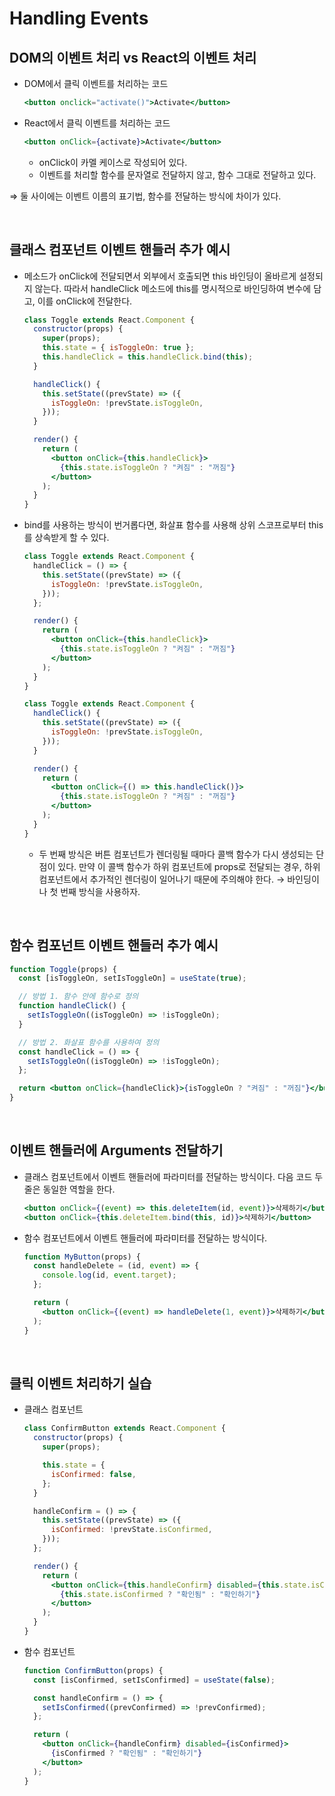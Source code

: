 # Handling Events

## DOM의 이벤트 처리 vs React의 이벤트 처리

- DOM에서 클릭 이벤트를 처리하는 코드
  ```jsx
  <button onclick="activate()">Activate</button>
  ```
- React에서 클릭 이벤트를 처리하는 코드
  ```jsx
  <button onClick={activate}>Activate</button>
  ```
  - onClick이 카멜 케이스로 작성되어 있다.
  - 이벤트를 처리할 함수를 문자열로 전달하지 않고, 함수 그대로 전달하고 있다.

⇒ 둘 사이에는 이벤트 이름의 표기법, 함수를 전달하는 방식에 차이가 있다.

<br/>

## 클래스 컴포넌트 이벤트 핸들러 추가 예시

- 메소드가 onClick에 전달되면서 외부에서 호출되면 this 바인딩이 올바르게 설정되지 않는다. 따라서 handleClick 메소드에 this를 명시적으로 바인딩하여 변수에 담고, 이를 onClick에 전달한다.
  ```jsx
  class Toggle extends React.Component {
    constructor(props) {
      super(props);
      this.state = { isToggleOn: true };
      this.handleClick = this.handleClick.bind(this);
    }

    handleClick() {
      this.setState((prevState) => ({
        isToggleOn: !prevState.isToggleOn,
      }));
    }

    render() {
      return (
        <button onClick={this.handleClick}>
          {this.state.isToggleOn ? "켜짐" : "꺼짐"}
        </button>
      );
    }
  }
  ```
- bind를 사용하는 방식이 번거롭다면, 화살표 함수를 사용해 상위 스코프로부터 this를 상속받게 할 수 있다.
  ```jsx
  class Toggle extends React.Component {
    handleClick = () => {
      this.setState((prevState) => ({
        isToggleOn: !prevState.isToggleOn,
      }));
    };

    render() {
      return (
        <button onClick={this.handleClick}>
          {this.state.isToggleOn ? "켜짐" : "꺼짐"}
        </button>
      );
    }
  }
  ```
  ```jsx
  class Toggle extends React.Component {
    handleClick() {
      this.setState((prevState) => ({
        isToggleOn: !prevState.isToggleOn,
      }));
    }

    render() {
      return (
        <button onClick={() => this.handleClick()}>
          {this.state.isToggleOn ? "켜짐" : "꺼짐"}
        </button>
      );
    }
  }
  ```
  - 두 번째 방식은 버튼 컴포넌트가 렌더링될 때마다 콜백 함수가 다시 생성되는 단점이 있다. 만약 이 콜백 함수가 하위 컴포넌트에 props로 전달되는 경우, 하위 컴포넌트에서 추가적인 렌더링이 일어나기 때문에 주의해야 한다. → 바인딩이나 첫 번째 방식을 사용하자.

<br/>

## 함수 컴포넌트 이벤트 핸들러 추가 예시

```jsx
function Toggle(props) {
  const [isToggleOn, setIsToggleOn] = useState(true);

  // 방법 1. 함수 안에 함수로 정의
  function handleClick() {
    setIsToggleOn((isToggleOn) => !isToggleOn);
  }

  // 방법 2. 화살표 함수를 사용하여 정의
  const handleClick = () => {
    setIsToggleOn((isToggleOn) => !isToggleOn);
  };

  return <button onClick={handleClick}>{isToggleOn ? "켜짐" : "꺼짐"}</button>;
}
```

<br/>

## 이벤트 핸들러에 Arguments 전달하기

- 클래스 컴포넌트에서 이벤트 핸들러에 파라미터를 전달하는 방식이다.
  다음 코드 두 줄은 동일한 역할을 한다.
  ```jsx
  <button onClick={(event) => this.deleteItem(id, event)}>삭제하기</button>
  <button onClick={this.deleteItem.bind(this, id)}>삭제하기</button>
  ```
- 함수 컴포넌트에서 이벤트 핸들러에 파라미터를 전달하는 방식이다.
  ```jsx
  function MyButton(props) {
    const handleDelete = (id, event) => {
      console.log(id, event.target);
    };

    return (
      <button onClick={(event) => handleDelete(1, event)}>삭제하기</button>
    );
  }
  ```

<br/>

## 클릭 이벤트 처리하기 실습

- 클래스 컴포넌트
  ```jsx
  class ConfirmButton extends React.Component {
    constructor(props) {
      super(props);

      this.state = {
        isConfirmed: false,
      };
    }

    handleConfirm = () => {
      this.setState((prevState) => ({
        isConfirmed: !prevState.isConfirmed,
      }));
    };

    render() {
      return (
        <button onClick={this.handleConfirm} disabled={this.state.isConfirmed}>
          {this.state.isConfirmed ? "확인됨" : "확인하기"}
        </button>
      );
    }
  }
  ```
- 함수 컴포넌트
  ```jsx
  function ConfirmButton(props) {
    const [isConfirmed, setIsConfirmed] = useState(false);

    const handleConfirm = () => {
      setIsConfirmed((prevConfirmed) => !prevConfirmed);
    };

    return (
      <button onClick={handleConfirm} disabled={isConfirmed}>
        {isConfirmed ? "확인됨" : "확인하기"}
      </button>
    );
  }
  ```

